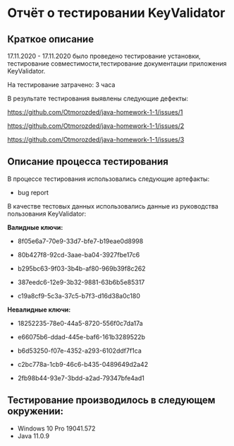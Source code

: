 # Отчёт о тестировании KeyValidator #

## Краткое описание 

17.11.2020 - 17.11.2020 было проведено тестирование установки, тестирование совместимости,тестирование документации приложения KeyValidator.

На тестирование затрачено: 3 часа

В результате тестирования выявлены следующие дефекты:

https://github.com/Otmorozded/java-homework-1-1/issues/1

https://github.com/Otmorozded/java-homework-1-1/issues/2

https://github.com/Otmorozded/java-homework-1-1/issues/3




## Описание процесса тестирования

В процессе тестирования использовались следующие артефакты:
* bug report

В качестве тестовых данных использовались данные из руководства пользования KeyValidator:

**Валидные ключи:**

* 8f05e6a7-70e9-33d7-bfe7-b19eae0d8998

* 80b427f8-92cd-3aae-ba04-3927fbe17c6

* b295bc63-9f03-3b4b-af80-969b39f8c262
* 387eedc6-12e9-3b32-9881-63b6b5e85317
* c19a8cf9-5c3a-37c5-b7f3-d16d38a0c180

**Невалидные ключи:**

* 18252235-78e0-44a5-8720-556f0c7da17a

* e66075b6-ddad-445e-baf6-161b3289522b

* b6d53250-f07e-4352-a293-6102ddf7f1ca

* c2bc778a-1cb9-46c6-b435-0489649d2a42

* 2fb98b44-93e7-3bdd-a2ad-79347bfe4ad1

## Тестирование производилось в следующем окружении:


* Windows 10 Pro 19041.572
* Java 11.0.9